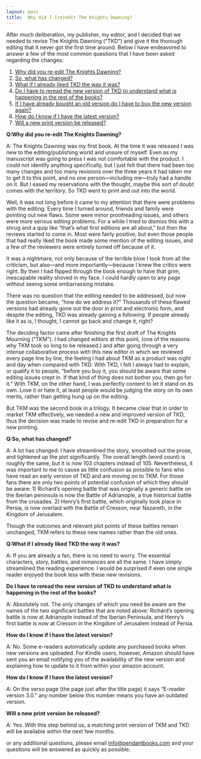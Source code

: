 ```yaml
---
layout: post
title:  Why did I (re)edit The Knights Dawning?
---
```


After much deliberation, my publisher, my editor, and I decided that we needed to revise The Knights Dawning (“TKD”) and give it the thorough editing that it never got the first time around. Below I have endeavored to answer a few of the most common questions that I have been asked regarding the changes:

<!--more-->

1. [Why did you re-edit The Knights Dawning?](#q1)
2. [So, what has changed?](#q2)
3. [What if I already liked TKD the way it was?](#q3)
4. [Do I have to reread the new version of TKD to understand what is happening in the rest of the books?](#q4)
5. [If I have already bought an old version do I have to buy the new version again?](#q5)
6. [How do I know if I have the latest version?](#q6)
7. [Will a new print version be released?](#q7)

**<a name="q1">Q:Why did you re-edit The Knights Dawning?</a>**

A: The Knights Dawning was my first book. At the time it was released I was new to the editing/publishing world and unsure of myself. Even as my manuscript was going to press I was not comfortable with the product. I could not identify anything specifically, but I just felt that there had been too many changes and too many revisions over the three years it had taken me to get it to this point, and no one person—including me—truly had a handle on it. But I eased my reservations with the thought, maybe this sort of doubt comes with the territory. So TKD went to print and out into the world.

Well, it was not long before it came to my attention that there were problems with the editing. Every time I turned around, friends and family were pointing out new flaws. Some were minor proofreading issues, and others were more serious editing problems. For a while I tried to dismiss this with a shrug and a quip like “that’s what first editions are all about,” but then the reviews started to come in. Most were fairly positive, but even those people that had really liked the book made some mention of the editing issues, and a few of the reviewers were entirely turned off because of it.

It was a nightmare, not only because of the terrible blow I took from all the criticism, but also—and more importantly—because I knew the critics were right. By then I had flipped through the book enough to have that grim, inescapable reality shoved in my face. I could hardly open to any page without seeing some embarrassing mistake.

There was no question that the editing needed to be addressed, but now the question became, “how do we address it?” Thousands of these flawed versions had already gone out the door in print and electronic form, and despite the editing, TKD was already gaining a following. If people already like it as is, I thought, I cannot go back and change it, right?

The deciding factor came after finishing the first draft of The Knights Mourning (“TKM”). I had changed editors at this point, (one of the reasons why TKM took so long to be released.) and after going through a very intense collaborative process with this new editor in which we reviewed every page line by line, the feeling I had about TKM as a product was night and day when compared with TKD. With TKD, I felt I always had to explain, or qualify it to people, “before you buy it, you should be aware that some editing issues crept in. If that kind of thing does not bother you, then go for it.” With TKM, on the other hand, I was perfectly content to let it stand on its own. Love it or hate it, at least people would be judging the story on its own merits, rather than getting hung up on the editing.

But TKM was the second book in a trilogy. It became clear that in order to market TKM effectively, we needed a new and improved version of TKD, thus the decision was made to revise and re-edit TKD in preparation for a new printing.

**<a name="q2">Q:So, what has changed?</a>**

A: A lot has changed: I have streamlined the story, smoothed out the prose, and tightened up the plot significantly. The overall length (word count) is roughly the same, but it is now 103 chapters instead of 105. Nevertheless, it was important to me to cause as little confusion as possible to fans who have read an early version of TKD and are moving on to TKM. For those fans there are only two points of potential confusion of which they should be aware: 1) Richard’s opening battle that was originally a generic battle on the Iberian peninsula is now the Battle of Adrianople, a true historical battle from the crusades. 2) Henry’s first battle, which originally took place in Persia, is now overlaid with the Battle of Cresson, near Nazareth, in the Kingdom of Jerusalem.

Though the outcomes and relevant plot points of these battles remain unchanged, TKM refers to these new names rather than the old ones.

**<a name="q3">Q:What if I already liked TKD the way it was?</a>**

A: If you are already a fan, there is no need to worry. The essential characters, story, battles, and romances are all the same. I have simply streamlined the reading experience. I would be surprised if even one single reader enjoyed the book less with these new revisions.

**<a name="q4">Do I have to reread the new version of TKD to understand what is happening in the rest of the books?</a>**

A: Absolutely not. The only changes of which you need be aware are the names of the two significant battles that are noted above: Richard’s opening battle is now at Adrianople instead of the Iberian Peninsula, and Henry’s first battle is now at Cresson in the Kingdom of Jerusalem instead of Persia.

**<a name="q5">How do I know if I have the latest version?</a>**

A: No. Some e-readers automatically update any purchased books when new versions are uploaded. For Kindle users, however, Amazon should have sent you an email notifying you of the availability of the new version and explaining how to update to it from within your amazon account.

**<a name="q6">How do I know if I have the latest version?</a>**

A: On the verso page (the page just after the title page) it says “E-reader version 3.0.” any number below this number means you have an outdated version. 

**<a name="q7">Will a new print version be released?</a>**

A: Yes. With this step behind us, a matching print version of TKM and TKD will be available within the next few months.

or any additional questions, please email info@pendantbooks.com and your questions will be answered as quickly as possible.
